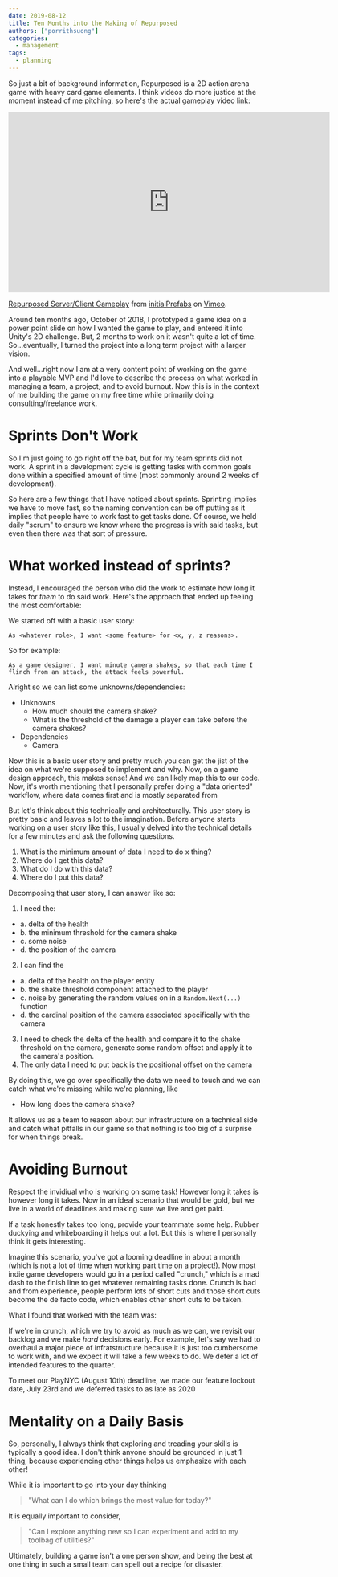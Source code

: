 ```yaml
---
date: 2019-08-12
title: Ten Months into the Making of Repurposed
authors: ["porrithsuong"]
categories:
  - management
tags:
  - planning
---
```


So just a bit of background information, Repurposed is a 2D action arena game with heavy card game elements. I think 
videos do more justice at the moment instead of me pitching, so here's the actual gameplay video link:

<iframe src="https://player.vimeo.com/video/347782662" width="640" height="360" frameborder="0" allow="autoplay; fullscreen" allowfullscreen></iframe>
<p><a href="https://vimeo.com/347782662">Repurposed Server/Client Gameplay</a> from <a href="https://vimeo.com/user97280022">initialPrefabs</a> on <a href="https://vimeo.com">Vimeo</a>.</p>

Around ten months ago, October of 2018, I prototyped a game idea on a power point slide on how I wanted the game to 
play, and entered it into Unity's 2D challenge. But, 2 months to work on it wasn't quite a lot of time. So...eventually, 
I turned the project into a long term project with a larger vision. 

And well...right now I am at a very content point of working on the game into a playable MVP and I'd love to describe 
the process on what worked in managing a team, a project, and to avoid burnout. Now this is in the context of me 
building the game on my free time while primarily doing consulting/freelance work.

# Sprints Don't Work

So I'm just going to go right off the bat, but for my team sprints did not work. A sprint in a development cycle is 
getting tasks with common goals done within a specified amount of time (most commonly around 2 weeks of development). 

So here are a few things that I have noticed about sprints. Sprinting implies we have to move fast, so the naming 
convention can be off putting as it implies that people have to work fast to get tasks done. Of course, we held daily 
"scrum" to ensure we know where the progress is with said tasks, but even then there was that sort of pressure.

# What worked instead of sprints?

Instead, I encouraged the person who did the work to estimate how long it takes for _them_ to do said work. Here's the 
approach that ended up feeling the most comfortable:

We started off with a basic user story:

```
As <whatever role>, I want <some feature> for <x, y, z reasons>.
```

So for example:

```
As a game designer, I want minute camera shakes, so that each time I flinch from an attack, the attack feels powerful.
```

Alright so we can list some unknowns/dependencies:

* Unknowns
  * How much should the camera shake?
  * What is the threshold of the damage a player can take before the camera shakes?
* Dependencies
  * Camera

Now this is a basic user story and pretty much you can get the jist of the idea on what we're supposed to implement and why. 
Now, on a game design approach, this makes sense! And we can likely map this to our code. Now, it's worth mentioning that I 
personally prefer doing a "data oriented" workflow, where data comes first and is mostly separated from 

But let's think about this technically and architecturally. This user story is pretty basic and leaves a lot to the imagination. 
Before anyone starts working on a user story like this, I usually delved into the technical details for a few minutes and ask 
the following questions.

1. What is the minimum amount of data I need to do x thing?
2. Where do I get this data?
3. What do I do with this data?
4. Where do I put this data?

Decomposing that user story, I can answer like so:

1. I need the:
  - a. delta of the health
  - b. the minimum threshold for the camera shake
  - c. some noise
  - d. the position of the camera
2. I can find the
  - a. delta of the health on the player entity
  - b. the shake threshold component attached to the player
  - c. noise by generating the random values on in a `Random.Next(...)` function
  - d. the cardinal position of the camera associated specifically with the camera
3. I need to check the delta of the health and compare it to the shake threshold on the camera, generate some random offset and 
  apply it to the camera's position.
4. The only data I need to put back is the positional offset on the camera

By doing this, we go over specifically the data we need to touch and we can catch what we're missing while we're planning, like 

* How long does the camera shake?

It allows us as a team to reason about our infrastructure on a technical side and catch what pitfalls in our game so that 
nothing is too big of a surprise for when things break.

# Avoiding Burnout

Respect the invidiual who is working on some task! However long it takes is however long it takes. Now in an ideal scenario that 
would be gold, but we live in a world of deadlines and making sure we live and get paid.

If a task honestly takes too long, provide your teammate some help. Rubber duckying and whiteboarding it helps out a lot. But this 
is where I personally think it gets interesting.

Imagine this scenario, you've got a looming deadline in about a month (which is not a lot of time when working part time on a project!). 
Now most indie game developers would go in a period called "crunch," which is a mad dash to the finish line to get whatever remaining 
tasks done. Crunch is bad and from experience, people perform lots of short cuts and those short cuts become the de facto 
code, which enables other short cuts to be taken.

What I found that worked with the team was:

If we're in crunch, which we try to avoid as much as we can, we revisit our backlog and we make _hard_ decisions early. For example, 
let's say we had to overhaul a major piece of infratstructure because it is just too cumbersome to work with, and we expect it will take a 
few weeks to do. We defer a lot of intended features to the quarter.

To meet our PlayNYC (August 10th) deadline, we made our feature lockout date, July 23rd and we deferred tasks to as late as 2020
# Mentality on a Daily Basis

So, personally, I always think that exploring and treading your skills is typically a good idea. I don't think anyone should be grounded 
in just 1 thing, because experiencing other things helps us emphasize with each other!

While it is important to go into your day thinking

> "What can I do which brings the most value for today?"

It is equally important to consider,

> "Can I explore anything new so I can experiment and add to my toolbag of utilities?"

Ultimately, building a game isn't a one person show, and being the best at one thing in such a small team can spell out a recipe for disaster.